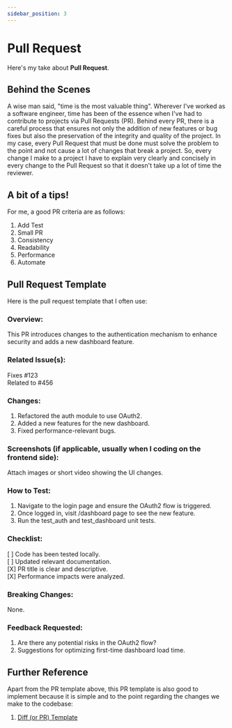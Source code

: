 ```yaml
---
sidebar_position: 3
---
```


# Pull Request

Here's my take about **Pull Request**.

## Behind the Scenes

A wise man said, "time is the most valuable thing". Wherever I've worked as a software engineer, time has been of the essence when I've had to contribute to projects via Pull Requests (PR). Behind every PR, there is a careful process that ensures not only the addition of new features or bug fixes but also the preservation of the integrity and quality of the project. In my case, every Pull Request that must be done must solve the problem to the point and not cause a lot of changes that break a project. So, every change I make to a project I have to explain very clearly and concisely in every change to the Pull Request so that it doesn't take up a lot of time the reviewer.

## A bit of a tips!
For me, a good PR criteria are as follows:
1. Add Test
2. Small PR
3. Consistency
4. Readability
5. Performance
6. Automate

## Pull Request Template
Here is the pull request template that I often use:

### Overview:

This PR introduces changes to the authentication mechanism to enhance security and adds a new dashboard feature.

### Related Issue(s):

Fixes #123 \
Related to #456

### Changes:

1. Refactored the auth module to use OAuth2.
2. Added a new features for the new dashboard.
3. Fixed performance-relevant bugs.

### Screenshots (if applicable, usually when I coding on the frontend side):

Attach images or short video showing the UI changes.

### How to Test:

1. Navigate to the login page and ensure the OAuth2 flow is triggered.
2. Once logged in, visit /dashboard page to see the new feature.
3. Run the test_auth and test_dashboard unit tests.

### Checklist:

[ ] Code has been tested locally. \
[ ] Updated relevant documentation. \
[X] PR title is clear and descriptive. \
[X] Performance impacts were analyzed.

### Breaking Changes:

None.

### Feedback Requested:

1. Are there any potential risks in the OAuth2 flow?
2. Suggestions for optimizing first-time dashboard load time.


## Further Reference

Apart from the PR template above, this PR template is also good to implement because it is simple and to the point regarding the changes we make to the codebase:
1. [Diff (or PR) Template](https://docs.google.com/document/d/1ZT5KqN5gOW60FA-wEi4cMq3_bIx2fvrE93cTqDLDPhg/edit)